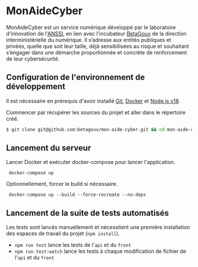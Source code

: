 # MonAideCyber

MonAideCyber est un service numérique développé par le laboratoire d'innovation de l'[ANSSI](https://www.ssi.gouv.fr/), en lien avec l'incubateur
[BetaGouv](https://beta.gouv.fr/) de la direction interministérielle du numérique. Il s’adresse aux entités publiques et privées,
quelle que soit leur taille, déjà sensibilisées au risque et souhaitant s’engager dans une démarche proportionnée et
concrète de renforcement de leur cybersécurité.

## Configuration de l'environnement de développement

Il est nécessaire en prérequis d'avoir installé [Git](https://git-scm.com/),
[Docker](https://www.docker.com/) et [Node.js v18](https://nodejs.org/en/).

Commencer par récupérer les sources du projet et aller dans le répertoire créé.

```sh
$ git clone git@github.com:betagouv/mon-aide-cyber.git && cd mon-aide-cyber
```

## Lancement du serveur

Lancer Docker et exécuter docker-compose pour lancer l'application.

```shell
 docker-compose up
```

Optionnellement, forcer le build si nécessaire.

```shell
 docker-compose up --build --force-recreate --no-deps
```

## Lancement de la suite de tests automatisés

Les tests sont lancés manuellement et nécessitent une première installation des espaces de travail du projet (`npm install`).

- `npm run test` lance les tests de l'`api` et du `front`
- `npm run test:watch` lance les tests à chaque modification de fichier de l'`api` et du `front`
